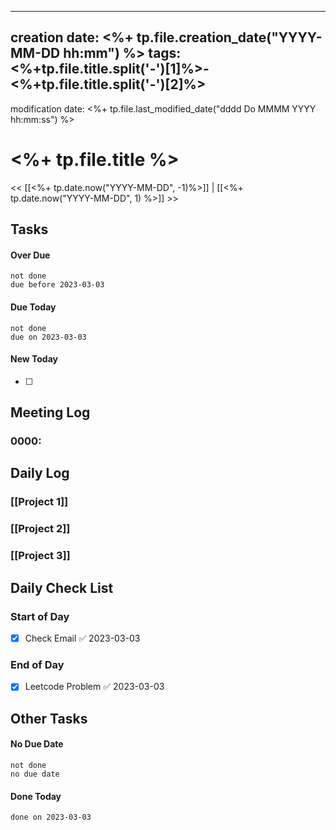 ----
creation date: <%+ tp.file.creation_date("YYYY-MM-DD hh:mm") %>
tags: <%+tp.file.title.split('-')[1]%>-<%+tp.file.title.split('-')[2]%>
---

modification date: <%+ tp.file.last_modified_date("dddd Do MMMM YYYY hh:mm:ss") %>

# <%+ tp.file.title %>

<< [[<%+ tp.date.now("YYYY-MM-DD", -1)%>]] | [[<%+ tp.date.now("YYYY-MM-DD", 1) %>]] >>

## Tasks

#### Over Due

```tasks
not done
due before 2023-03-03
```

#### Due Today

```tasks
not done
due on 2023-03-03
```

#### New Today
- [ ]

## Meeting Log

### 0000:

## Daily Log

### [[Project 1]]


### [[Project 2]]


### [[Project 3]]

## Daily Check List

### Start of Day

- [x] Check Email ✅ 2023-03-03

### End of Day

- [x] Leetcode Problem ✅ 2023-03-03

## Other Tasks

#### No Due Date

```tasks
not done
no due date
```

#### Done Today

```tasks
done on 2023-03-03
```